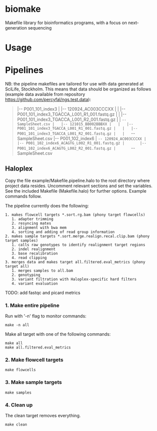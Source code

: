 # biomake #


Makefile library for bioinformatics programs, with a focus on next-generation sequencing

# Usage #

# Pipelines #

NB: the pipeline makefiles are tailored for use with data generated at
SciLife, Stockholm. This means that data should be organized as
follows (example data available from repository
https://github.com/percyfal/ngs.test.data):

>    |-- P001_101_index3
>    |   |-- 120924_AC003CCCXX
>    |   |   |-- P001_101_index3_TGACCA_L001_R1_001.fastq.gz
>    |   |   |-- P001_101_index3_TGACCA_L001_R2_001.fastq.gz
>    |   |   `-- SampleSheet.csv
>    |   |-- 121015_BB002BBBXX
>    |   |   |-- P001_101_index3_TGACCA_L001_R1_001.fastq.gz
>    |   |   |-- P001_101_index3_TGACCA_L001_R2_001.fastq.gz
>    |   |   `-- SampleSheet.csv
>    |-- P001_102_index6
>    |   `-- 120924_AC003CCCXX
>    |       |-- P001_102_index6_ACAGTG_L002_R1_001.fastq.gz
>    |       |-- P001_102_index6_ACAGTG_L002_R2_001.fastq.gz
>    |       `-- SampleSheet.csv

## Haloplex ##

Copy the file example/Makefile.pipeline.halo to the root directory
where project data resides. Uncomment relevant sections and set the
variables. See the included Makefile (Makefile.halo) for further
options. Example commands follow.

The pipeline currently does the following:

	1. makes flowcell targets *.sort.rg.bam (phony target flowcells)
	   1. adapter trimming
	   2. resyncing mates
	   3. alignment with bwa mem
	   4. sorting and adding of read group information
	2. makes sample targets *.sort.merge.realign.recal.clip.bam (phony target samples)
	   1. calls raw genotypes to identify realignment target regions
	   2. indel realignment
	   3. base recalibration
	   4. read clipping
	3. merges data and makes target all.filtered.eval_metrics (phony target all)
	   1. merges samples to all.bam
	   2. genotyping
	   3. variant filtration with Haloplex-specific hard filters
	   4. variant evaluation

TODO: add fastqc and picard metrics 

### 1. Make entire pipeline ###

Run with '-n' flag to monitor commands:

	make -n all
	
Make all target with one of the following commands:

	make all
	make all.filtered.eval_metrics
	
### 2. Make flowcell targets ###	

	make flowcells
	
### 3. Make sample targets ###	

	make samples
	
### 4. Clean up ###	

The clean target removes everything.

	make clean
	
	
